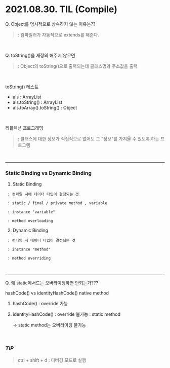 # 2021.08.30. TIL (Compile)

Q. Object를 명시적으로 상속하지 않는 이유는??

>: 컴파일러가 자동적으로 extends를 해준다. 

<br>

Q. toString()을 재정의 해주지 않으면 

>: Object의 toString()으로 출력되는데 클래스명과 주소값을 출력

<br>

toString() 테스트
- als : ArrayList
- als.toString() : ArrayList
- als.toArray().toString() : Object

<br>

리플렉션 프로그래밍

>: 클래스에 대한 정보가 직접적으로 없어도 그 "정보"를 가져올 수 있도록 하는 프로그램

<br>

---

### Static Binding vs Dynamic Binding
1. Static Binding 
```
 : 컴파일 시에 데이터 타입이 결정되는 것

 : static / final / private method , variable

 : instance "variable"

 : method overloading
```

2. Dynamic Binding
```
 : 런타임 시 데이터 타입이 결정되는 것

 : instance "method"

 : method overriding
```

<br>

---

Q. 왜 static메서드는 오버라이딩하면 안되는가???

hashCode() vs identityHashCode()
native method
1. hashCode() 
: override 가능

2. identityHashCode()
: override 불가능
: static method

    -> static method는 오버라이딩 불가능

<br>

### *TIP*
 
  > ctrl + shift + d : 디버깅 모드로 실행
